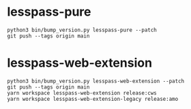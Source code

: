 # lesspass-pure

    python3 bin/bump_version.py lesspass-pure --patch
    git push --tags origin main

# lesspass-web-extension

    python3 bin/bump_version.py lesspass-web-extension --patch
    git push --tags origin main
    yarn workspace lesspass-web-extension release:cws
    yarn workspace lesspass-web-extension-legacy release:amo
